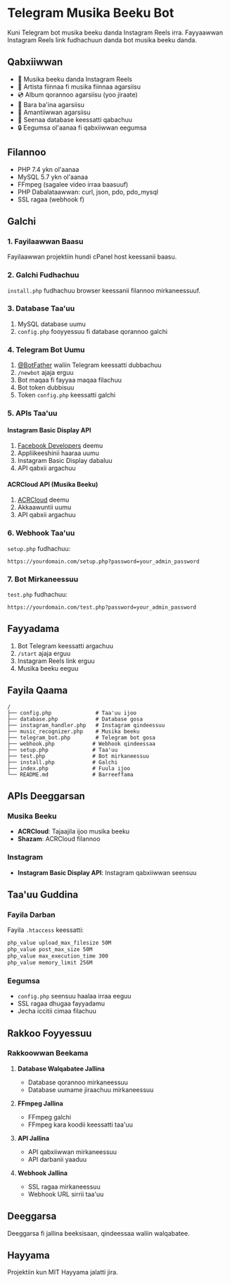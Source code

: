 # Telegram Musika Beeku Bot

Kuni Telegram bot musika beeku danda Instagram Reels irra. Fayyaawwan Instagram Reels link fudhachuun danda bot musika beeku danda.

## Qabxiiwwan

- 🎵 Musika beeku danda Instagram Reels
- 🎤 Artista fiinnaa fi musika fiinnaa agarsiisu
- 💿 Album qorannoo agarsiisu (yoo jiraate)
- 📅 Bara ba'ina agarsiisu
- 🎯 Amantiiwwan agarsiisu
- 💾 Seenaa database keessatti qabachuu
- 🔒 Eegumsa ol'aanaa fi qabxiiwwan eegumsa

## Filannoo

- PHP 7.4 ykn ol'aanaa
- MySQL 5.7 ykn ol'aanaa
- FFmpeg (sagalee video irraa baasuuf)
- PHP Dabalataawwan: curl, json, pdo, pdo_mysql
- SSL ragaa (webhook f)

## Galchi

### 1. Fayilaawwan Baasu

Fayilaawwan projektiin hundi cPanel host keessanii baasu.

### 2. Galchi Fudhachuu

`install.php` fudhachuu browser keessanii filannoo mirkaneessuuf.

### 3. Database Taa'uu

1. MySQL database uumu
2. `config.php` fooyyessuu fi database qorannoo galchi

### 4. Telegram Bot Uumu

1. [@BotFather](https://t.me/botfather) waliin Telegram keessatti dubbachuu
2. `/newbot` ajaja erguu
3. Bot maqaa fi fayyaa maqaa filachuu
4. Bot token dubbisuu
5. Token `config.php` keessatti galchi

### 5. APIs Taa'uu

#### Instagram Basic Display API
1. [Facebook Developers](https://developers.facebook.com/) deemu
2. Appliikeeshinii haaraa uumu
3. Instagram Basic Display dabaluu
4. API qabxii argachuu

#### ACRCloud API (Musika Beeku)
1. [ACRCloud](https://www.acrcloud.com/) deemu
2. Akkaawuntii uumu
3. API qabxii argachuu

### 6. Webhook Taa'uu

`setup.php` fudhachuu:

```
https://yourdomain.com/setup.php?password=your_admin_password
```

### 7. Bot Mirkaneessuu

`test.php` fudhachuu:

```
https://yourdomain.com/test.php?password=your_admin_password
```

## Fayyadama

1. Bot Telegram keessatti argachuu
2. `/start` ajaja erguu
3. Instagram Reels link erguu
4. Musika beeku eeguu

## Fayila Qaama

```
/
├── config.php              # Taa'uu ijoo
├── database.php            # Database gosa
├── instagram_handler.php   # Instagram qindeessuu
├── music_recognizer.php    # Musika beeku
├── telegram_bot.php        # Telegram bot gosa
├── webhook.php            # Webhook qindeessaa
├── setup.php              # Taa'uu
├── test.php               # Bot mirkaneessuu
├── install.php            # Galchi
├── index.php              # Fuula ijoo
└── README.md              # Barreeffama
```

## APIs Deeggarsan

### Musika Beeku
- **ACRCloud**: Tajaajila ijoo musika beeku
- **Shazam**: ACRCloud filannoo

### Instagram
- **Instagram Basic Display API**: Instagram qabxiiwwan seensuu

## Taa'uu Guddina

### Fayila Darban
Fayila `.htaccess` keessatti:
```apache
php_value upload_max_filesize 50M
php_value post_max_size 50M
php_value max_execution_time 300
php_value memory_limit 256M
```

### Eegumsa
- `config.php` seensuu haalaa irraa eeguu
- SSL ragaa dhugaa fayyadamu
- Jecha iccitii cimaa filachuu

## Rakkoo Foyyessuu

### Rakkoowwan Beekama

1. **Database Walqabatee Jallina**
   - Database qorannoo mirkaneessuu
   - Database uumame jiraachuu mirkaneessuu

2. **FFmpeg Jallina**
   - FFmpeg galchi
   - FFmpeg kara koodii keessatti taa'uu

3. **API Jallina**
   - API qabxiiwwan mirkaneessuu
   - API darbanii yaaduu

4. **Webhook Jallina**
   - SSL ragaa mirkaneessuu
   - Webhook URL sirrii taa'uu

## Deeggarsa

Deeggarsa fi jallina beeksisaan, qindeessaa waliin walqabatee.

## Hayyama

Projektiin kun MIT Hayyama jalatti jira.